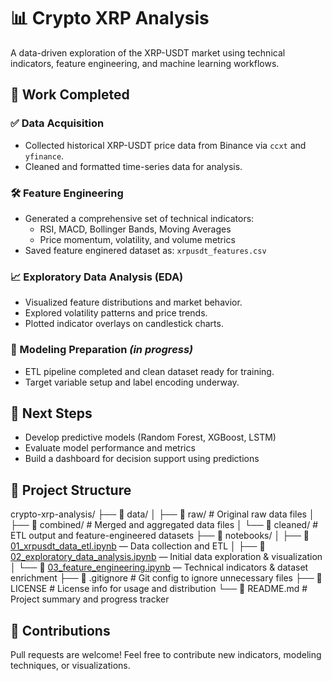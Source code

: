 # 📊 Crypto XRP Analysis

A data-driven exploration of the XRP-USDT market using technical indicators, feature engineering, and machine learning workflows.

## 🧠 Work Completed

### ✅ Data Acquisition
- Collected historical XRP-USDT price data from Binance via `ccxt` and `yfinance`.
- Cleaned and formatted time-series data for analysis.

### 🛠 Feature Engineering
- Generated a comprehensive set of technical indicators:
  - RSI, MACD, Bollinger Bands, Moving Averages
  - Price momentum, volatility, and volume metrics
- Saved feature enginered dataset as: `xrpusdt_features.csv`

### 📈 Exploratory Data Analysis (EDA)
- Visualized feature distributions and market behavior.
- Explored volatility patterns and price trends.
- Plotted indicator overlays on candlestick charts.

### 🧪 Modeling Preparation *(in progress)*
- ETL pipeline completed and clean dataset ready for training.
- Target variable setup and label encoding underway.

## 🚀 Next Steps
- Develop predictive models (Random Forest, XGBoost, LSTM)
- Evaluate model performance and metrics
- Build a dashboard for decision support using predictions

## 🧱 Project Structure

crypto-xrp-analysis/
├── 📂 data/
│   ├── 📁 raw/               # Original raw data files
│   ├── 📁 combined/          # Merged and aggregated data files
│   └── 📁 cleaned/           # ETL output and feature-engineered datasets
├── 📔 notebooks/
│   ├── 📘 [01_xrpusdt_data_etl.ipynb](notebooks/01_xrpusdt_data_etl.ipynb) — Data collection and ETL
│   ├── 📗 [02_exploratory_data_analysis.ipynb](notebooks/02_exploratory_data_analysis.ipynb) — Initial data exploration & visualization
│   └── 📙 [03_feature_engineering.ipynb](notebooks/03_feature_engineering.ipynb) — Technical indicators & dataset enrichment
├── 📄 .gitignore            # Git config to ignore unnecessary files
├── 📄 LICENSE               # License info for usage and distribution
└── 📝 README.md             # Project summary and progress tracker


## 🤝 Contributions

Pull requests are welcome! Feel free to contribute new indicators, modeling techniques, or visualizations.
